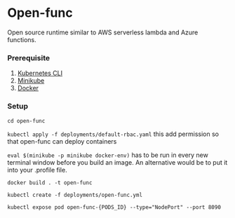 # Open-func
Open source runtime similar to AWS serverless lambda and Azure functions.

### Prerequisite
1. [Kubernetes CLI](https://kubernetes.io/docs/tasks/tools/install-kubectl/)
2. [Minikube](https://minikube.sigs.k8s.io/docs/start/)
3. [Docker](https://docs.docker.com/engine/install/)

### Setup
`cd open-func`

`kubectl apply -f deployments/default-rbac.yaml` this add permission so that open-func can deploy containers

`eval $(minikube -p minikube docker-env)` has to be run in every new terminal window before you build an image. An alternative would be to put it into your .profile file.

`docker build . -t open-func`

`kubectl create -f deployments/open-func.yml`

`kubectl expose pod open-func-{PODS_ID} --type="NodePort" --port 8090`





